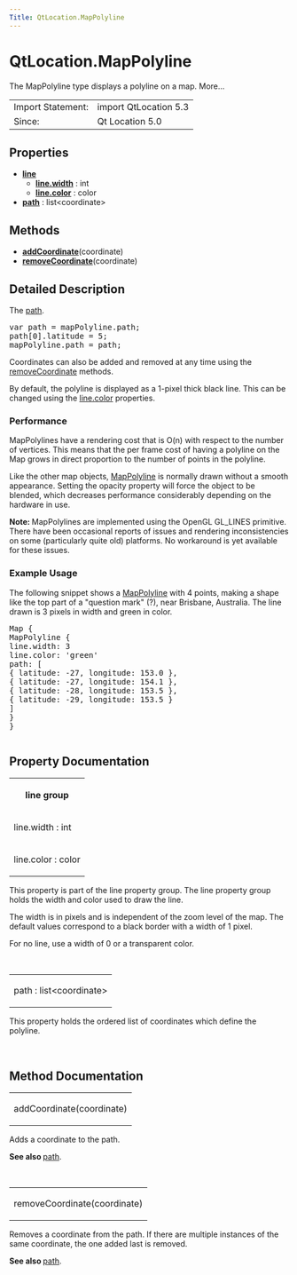 ```yaml
---
Title: QtLocation.MapPolyline
---
```


# QtLocation.MapPolyline

<span class="subtitle"></span>
<!-- $$$MapPolyline-brief -->
<p>The MapPolyline type displays a polyline on a map. More...</p>
<!-- @@@MapPolyline -->
<table class="alignedsummary">
<tr><td class="memItemLeft rightAlign topAlign"> Import Statement:</td><td class="memItemRight bottomAlign"> import QtLocation 5.3</td></tr><tr><td class="memItemLeft rightAlign topAlign"> Since:</td><td class="memItemRight bottomAlign">  Qt Location 5.0</td></tr></table><ul>
</ul>
<h2 id="properties">Properties</h2>
<ul>
<li class="fn"><b><b><a href="#line-prop">line</a></b></b><ul>
<li class="fn"><b><b><a href="#line.width-prop">line.width</a></b></b> : int</li>
<li class="fn"><b><b><a href="#line.color-prop">line.color</a></b></b> : color</li>
</ul>
</li>
<li class="fn"><b><b><a href="#path-prop">path</a></b></b> : list&lt;coordinate&gt;</li>
</ul>
<h2 id="methods">Methods</h2>
<ul>
<li class="fn"><b><b><a href="#addCoordinate-method">addCoordinate</a></b></b>(coordinate)</li>
<li class="fn"><b><b><a href="#removeCoordinate-method">removeCoordinate</a></b></b>(coordinate)</li>
</ul>
<!-- $$$MapPolyline-description -->
<h2 id="details">Detailed Description</h2>
</p>
<p>The <a href="#path-prop">path</a>.</p>
<pre class="cpp">var path <span class="operator">=</span> mapPolyline<span class="operator">.</span>path;
path<span class="operator">[</span><span class="number">0</span><span class="operator">]</span><span class="operator">.</span>latitude <span class="operator">=</span> <span class="number">5</span>;
mapPolyline<span class="operator">.</span>path <span class="operator">=</span> path;</pre>
<p>Coordinates can also be added and removed at any time using the <a href="#removeCoordinate-method">removeCoordinate</a> methods.</p>
<p>By default, the polyline is displayed as a 1-pixel thick black line. This can be changed using the <a href="#line.color-prop">line.color</a> properties.</p>
<h3 >Performance</h3>
<p>MapPolylines have a rendering cost that is O(n) with respect to the number of vertices. This means that the per frame cost of having a polyline on the Map grows in direct proportion to the number of points in the polyline.</p>
<p>Like the other map objects, <a href="#">MapPolyline</a> is normally drawn without a smooth appearance. Setting the opacity property will force the object to be blended, which decreases performance considerably depending on the hardware in use.</p>
<p><b>Note: </b>MapPolylines are implemented using the OpenGL GL_LINES primitive. There have been occasional reports of issues and rendering inconsistencies on some (particularly quite old) platforms. No workaround is yet available for these issues.</p>
<h3 >Example Usage</h3>
<p>The following snippet shows a <a href="#">MapPolyline</a> with 4 points, making a shape like the top part of a &quot;question mark&quot; (?), near Brisbane, Australia. The line drawn is 3 pixels in width and green in color.</p>
<pre class="cpp">Map {
MapPolyline {
line<span class="operator">.</span>width: <span class="number">3</span>
line<span class="operator">.</span>color: <span class="char">'green'</span>
path: <span class="operator">[</span>
{ latitude: <span class="operator">-</span><span class="number">27</span><span class="operator">,</span> longitude: <span class="number">153.0</span> }<span class="operator">,</span>
{ latitude: <span class="operator">-</span><span class="number">27</span><span class="operator">,</span> longitude: <span class="number">154.1</span> }<span class="operator">,</span>
{ latitude: <span class="operator">-</span><span class="number">28</span><span class="operator">,</span> longitude: <span class="number">153.5</span> }<span class="operator">,</span>
{ latitude: <span class="operator">-</span><span class="number">29</span><span class="operator">,</span> longitude: <span class="number">153.5</span> }
<span class="operator">]</span>
}
}</pre>
<p class="centerAlign"><img src="https://developer.ubuntu.com/static/devportal_uploaded/326be5b3-39db-447f-b29e-686b39f47fe5-api/apps/qml/sdk-15.04.1/QtLocation.MapPolyline/images/api-mappolyline.png" alt="" /></p><!-- @@@MapPolyline -->
<h2>Property Documentation</h2>
<!-- $$$line -->
<table class="qmlname"><tr valign="top" id="line-prop"><th class="centerAlign"><p><b>line group</b></p></th></tr><tr valign="top" id="line.width-prop"><td class="tblQmlPropNode"><p><span class="name">line.width</span> : <span class="type">int</span></p></td></tr><tr valign="top" id="line.color-prop"><td class="tblQmlPropNode"><p><span class="name">line.color</span> : <span class="type">color</span></p></td></tr></table><p>This property is part of the line property group. The line property group holds the width and color used to draw the line.</p>
<p>The width is in pixels and is independent of the zoom level of the map. The default values correspond to a black border with a width of 1 pixel.</p>
<p>For no line, use a width of 0 or a transparent color.</p>
<!-- @@@line -->
<br/>
<!-- $$$path -->
<table class="qmlname"><tr valign="top" id="path-prop"><td class="tblQmlPropNode"><p><span class="name">path</span> : <span class="type">list</span>&lt;<span class="type">coordinate</span>&gt;</p></td></tr></table><p>This property holds the ordered list of coordinates which define the polyline.</p>
<!-- @@@path -->
<br/>
<h2>Method Documentation</h2>
<!-- $$$addCoordinate -->
<table class="qmlname"><tr valign="top" id="addCoordinate-method"><td class="tblQmlFuncNode"><p><span class="name">addCoordinate</span>(<span class="type">coordinate</span>)</p></td></tr></table><p>Adds a coordinate to the path.</p>
<p><b>See also </b><a href="#path-prop">path</a>.</p>
<!-- @@@addCoordinate -->
<br/>
<!-- $$$removeCoordinate -->
<table class="qmlname"><tr valign="top" id="removeCoordinate-method"><td class="tblQmlFuncNode"><p><span class="name">removeCoordinate</span>(<span class="type">coordinate</span>)</p></td></tr></table><p>Removes a coordinate from the path. If there are multiple instances of the same coordinate, the one added last is removed.</p>
<p><b>See also </b><a href="#path-prop">path</a>.</p>
<!-- @@@removeCoordinate -->
<br/>
